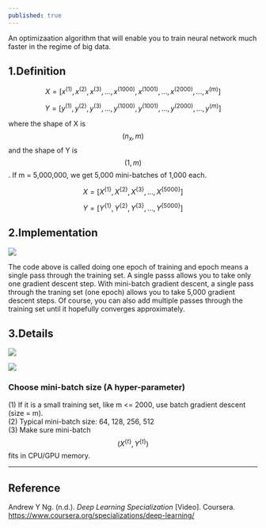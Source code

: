 ```yaml
---
published: true
---
```

An optimizaation algorithm that will enable you to train neural network much faster in the regime of big data.

## 1.Definition

$$X = [x^{(1)},x^{(2)},x^{(3)},...,x^{(1000)},x^{(1001)},...,x^{(2000)},...,x^{(m)}]$$

$$Y = [y^{(1)},y^{(2)},y^{(3)},...,y^{(1000)},y^{(1001)},...,y^{(2000)},...,y^{(m)}]$$

where the shape of X is $$(n_{x},m)$$ and the shape of Y is $$(1,m)$$. If m = 5,000,000, we get 5,000 mini-batches of 1,000 each.

$$X = [X^{\{ 1 \}},X^{\{ 2 \}},X^{\{ 3 \}},...,X^{\{ 5000 \}}]$$

$$Y = [Y^{\{ 1 \}},Y^{\{ 2 \}},Y^{\{ 3 \}},...,Y^{\{ 5000 \}}]$$

## 2.Implementation
![]({{site.baseurl}}/images/minibatch_1.PNG)

The code above is called doing one epoch of training and epoch means a single pass through the training set. A single passs allows you to take only one gradient descent step. With mini-batch gradient descent, a single pass through the traning set (one epoch) allows you to take 5,000 gradient descent steps. Of course, you can also add multiple passes through the training set until it hopefully converges approximately.

## 3.Details
![]({{site.baseurl}}/images/minibatch_2.PNG)

![]({{site.baseurl}}/images/minibatch_3.PNG)

### Choose mini-batch size (A hyper-parameter)

(1) If it is a small training set, like m <= 2000, use batch gradient descent (size = m).  
(2) Typical mini-batch size: 64, 128, 256, 512  
(3) Make sure mini-batch $$(X^{\{ t \}},Y^{\{ t \}})$$ fits in CPU/GPU memory.  

----
## Reference
Andrew Y Ng. (n.d.). _Deep Learning Specialization_ [Video]. Coursera.  
<https://www.coursera.org/specializations/deep-learning/>
